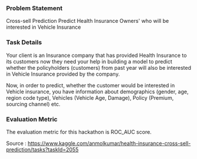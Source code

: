 ### Problem Statement
Cross-sell Prediction Predict Health Insurance Owners' who will be interested in Vehicle Insurance

### Task Details
Your client is an Insurance company that has provided Health Insurance to its customers now they need your help in building a model to predict whether the policyholders (customers) from past year will also be interested in Vehicle Insurance provided by the company.

Now, in order to predict, whether the customer would be interested in Vehicle insurance, you have information about demographics (gender, age, region code type), Vehicles (Vehicle Age, Damage), Policy (Premium, sourcing channel) etc.

### Evaluation Metric
The evaluation metric for this hackathon is ROC_AUC score.

Source : https://www.kaggle.com/anmolkumar/health-insurance-cross-sell-prediction/tasks?taskId=2055
